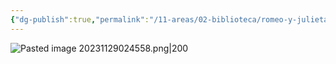 ```yaml
---
{"dg-publish":true,"permalink":"/11-areas/02-biblioteca/romeo-y-julieta/","noteIcon":""}
---
```


![Pasted image 20231129024558.png|200](/img/user/02%20Image/Pasted%20image%2020231129024558.png)